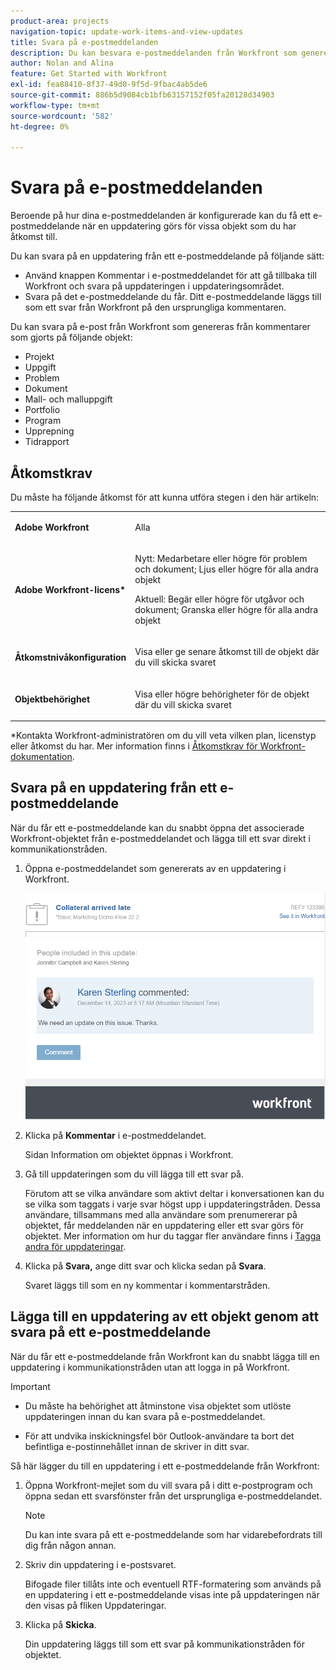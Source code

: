 ```yaml
---
product-area: projects
navigation-topic: update-work-items-and-view-updates
title: Svara på e-postmeddelanden
description: Du kan besvara e-postmeddelanden från Workfront som genererats från kommentarer som gjorts i projekt, uppgifter, utgåvor och andra objekt för att lägga till svar på de ursprungliga kommentarerna som gjorts i Adobe Workfront-programmet.
author: Nolan and Alina
feature: Get Started with Workfront
exl-id: fea88410-8f37-49d0-9f5d-9fbac4ab5de6
source-git-commit: 886b5d9084cb1bfb63157152f05fa20128d34903
workflow-type: tm+mt
source-wordcount: '582'
ht-degree: 0%

---
```


# Svara på e-postmeddelanden

<!-- Audited: April 2024-->

Beroende på hur dina e-postmeddelanden är konfigurerade kan du få ett e-postmeddelande när en uppdatering görs för vissa objekt som du har åtkomst till.

Du kan svara på en uppdatering från ett e-postmeddelande på följande sätt:

* Använd knappen Kommentar i e-postmeddelandet för att gå tillbaka till Workfront och svara på uppdateringen i uppdateringsområdet.
* Svara på det e-postmeddelande du får. Ditt e-postmeddelande läggs till som ett svar från Workfront på den ursprungliga kommentaren.

<!--
>[!NOTE]
>
>Replying to updates by email is not available for environments on Cluster 6.
-->

Du kan svara på e-post från Workfront som genereras från kommentarer som gjorts på följande objekt:

* Projekt
* Uppgift
* Problem
* Dokument
* Mall- och malluppgift
* Portfolio
* Program
* Upprepning
* Tidrapport

## Åtkomstkrav

Du måste ha följande åtkomst för att kunna utföra stegen i den här artikeln:

<table style="table-layout:auto">
 <col> 
 <col> 
 <tbody> 
  <tr> 
   <td role="rowheader"><strong>Adobe Workfront</strong></td> 
   <td> <p>Alla</p> </td> 
  </tr> 
  <tr> 
   <td role="rowheader"><strong>Adobe Workfront-licens*</strong></td> 
   <td> <p>Nytt: Medarbetare eller högre för problem och dokument; Ljus eller högre för alla andra objekt</p>
   <p>Aktuell: Begär eller högre för utgåvor och dokument; Granska eller högre för alla andra objekt</p> </td> 
  </tr> 
  <tr> 
   <td role="rowheader"><strong>Åtkomstnivåkonfiguration</strong></td> 
   <td> <p>Visa eller ge senare åtkomst till de objekt där du vill skicka svaret</p> </td> 
  </tr> 
  <tr> 
   <td role="rowheader"><strong>Objektbehörighet</strong></td> 
   <td> <p>Visa eller högre behörigheter för de objekt där du vill skicka svaret</p> </td> 
  </tr> 
 </tbody> 
</table>

*Kontakta Workfront-administratören om du vill veta vilken plan, licenstyp eller åtkomst du har. Mer information finns i [Åtkomstkrav för Workfront-dokumentation](/help/quicksilver/administration-and-setup/add-users/access-levels-and-object-permissions/access-level-requirements-in-documentation.md).

## Svara på en uppdatering från ett e-postmeddelande

När du får ett e-postmeddelande kan du snabbt öppna det associerade Workfront-objektet från e-postmeddelandet och lägga till ett svar direkt i kommunikationstråden.

1. Öppna e-postmeddelandet som genererats av en uppdatering i Workfront.

   ![email.png](assets/email-350x202.png)
1. Klicka på **Kommentar** i e-postmeddelandet.

   Sidan Information om objektet öppnas i Workfront.

1. Gå till uppdateringen som du vill lägga till ett svar på.

   Förutom att se vilka användare som aktivt deltar i konversationen kan du se vilka som taggats i varje svar högst upp i uppdateringstråden. Dessa användare, tillsammans med alla användare som prenumererar på objektet, får meddelanden när en uppdatering eller ett svar görs för objektet. Mer information om hur du taggar fler användare finns i [Tagga andra för uppdateringar](../../workfront-basics/updating-work-items-and-viewing-updates/tag-others-on-updates.md).

1. Klicka på **Svara,** ange ditt svar och klicka sedan på **Svara**.

   Svaret läggs till som en ny kommentar i kommentarstråden.

## Lägga till en uppdatering av ett objekt genom att svara på ett e-postmeddelande

När du får ett e-postmeddelande från Workfront kan du snabbt lägga till en uppdatering i kommunikationstråden utan att logga in på Workfront.

>[!IMPORTANT]
>
>* Du måste ha behörighet att åtminstone visa objektet som utlöste uppdateringen innan du kan svara på e-postmeddelandet.
>
>* För att undvika inskickningsfel bör Outlook-användare ta bort det befintliga e-postinnehållet innan de skriver in ditt svar.

Så här lägger du till en uppdatering i ett e-postmeddelande från Workfront:

1. Öppna Workfront-mejlet som du vill svara på i ditt e-postprogram och öppna sedan ett svarsfönster från det ursprungliga e-postmeddelandet.

   >[!NOTE]
   >
   >    Du kan inte svara på ett e-postmeddelande som har vidarebefordrats till dig från någon annan.


1. Skriv din uppdatering i e-postsvaret.

   Bifogade filer tillåts inte och eventuell RTF-formatering som används på en uppdatering i ett e-postmeddelande visas inte på uppdateringen när den visas på fliken Uppdateringar.
1. Klicka på **Skicka**.

   Din uppdatering läggs till som ett svar på kommunikationstråden för objektet.
